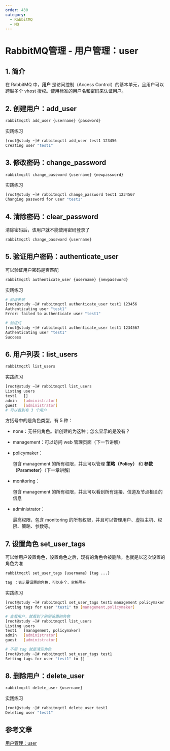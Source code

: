 ```yaml
---
order: 430
category:
  - RabbitMQ  
  - MQ
---
```


# RabbitMQ管理 - 用户管理：user

## 1. 简介

在 RabbitMQ 中，**用户** 是访问控制（Access Control）的基本单元，且用户可以跨越多个 vhost 授权。使用标准的用户名和密码来认证用户。

## 2. 创建用户：add_user

```bash
rabbitmqctl add_user {username} {password} 
```

实践练习

```bash
[root@study ~]# rabbitmqctl add_user test1 123456
Creating user "test1"
```

## 3. 修改密码：change_password

```bash
rabbitmqctl change_password {username} {newpassword}
```

实践练习

```bash
[root@study ~]# rabbitmqctl change_password test1 1234567
Changing password for user "test1"
```

## 4. 清除密码：clear_password

清除密码后，该用户就不能使用密码登录了

```bash
rabbitmqctl change_password {username} 
```

## 5. 验证用户密码：authenticate_user

可以验证用户密码是否匹配

```bash
rabbitmqctl authenticate_user {username} {newpassword}
```

实践练习

```bash
# 验证失败
[root@study ~]# rabbitmqctl authenticate_user test1 123456
Authenticating user "test1"
Error: failed to authenticate user "test1"

# 验证成
[root@study ~]# rabbitmqctl authenticate_user test1 1234567
Authenticating user "test1"
Success
```

## 6. 用户列表：list_users

```bash
rabbitmqctl list_users
```

实践练习

```bash
[root@study ~]# rabbitmqctl list_users
Listing users
test1   []
admin   [administrator]
guest   [administrator]
# 可以看到有 3 个用户
```

方括号中的是角色类型，有 5 种：

- none：无任何角色。新创建的为这种；怎么显示的是没有？

- management：可以访问 web 管理页面（下一节讲解）

- policymaker：

  包含 management 的所有权限，并且可以管理 **策略（Policy）** 和 **参数（Parameter）**（下一章讲解）

- monitoring：

  包含 management 的所有权限，并且可以看到所有连接、信道及节点相关的信息

- administrator：

  最高权限，包含 monitoring 的所有权限，并且可以管理用户、虚拟主机、权限、策略、参数等。

## 7. 设置角色 set_user_tags

可以给用户设置角色，设置角色之后，现有的角色会被删除。也就是以这次设置的角色为准

```bash
rabbitmqctl set_user_tags {username} {tag ...}

tag ：表示要设置的角色，可以多个，空格隔开
```

实践练习

```bash
[root@study ~]# rabbitmqctl set_user_tags test1 management policymaker
Setting tags for user "test1" to [management,policymaker]

# 查看用户，就看到了刚刚设置的角色
[root@study ~]# rabbitmqctl list_users
Listing users
test1   [management, policymaker]
admin   [administrator]
guest   [administrator]

# 不带 tag 就是清空角色
[root@study ~]# rabbitmqctl set_user_tags test1
Setting tags for user "test1" to []
```

## 8. 删除用户：delete_user

```bash
rabbitmqctl delete_user {username}
```

实践练习

```bash
[root@study ~]# rabbitmqctl delete_user test1
Deleting user "test1"
```

## 参考文章

[用户管理：user](https://zq99299.github.io/mq-tutorial/rabbitmq-ac/05/02.html)